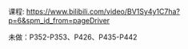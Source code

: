 #   

课程: https://www.bilibili.com/video/BV1Sy4y1C7ha?p=6&spm_id_from=pageDriver

未做：P352-P353、P426、P435-P442
